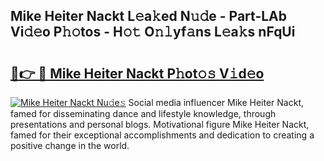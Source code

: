 ## Mike Heiter Nackt L𝚎a𝚔ed N𝚞𝚍e - Part-LAb Vi𝚍𝚎o P𝚑𝚘tos - H𝚘𝚝 O𝚗𝚕yf𝚊ns L𝚎a𝚔s nFqUi

# <h2><a href="http://kf6io3l.oniu.top/?m=Mike+Heiter+Nackt">🔗👉 🔴 Mike Heiter Nackt P𝚑ot𝚘𝚜 V𝚒d𝚎o</a></h2>

[![Mike Heiter Nackt Nu𝚍e𝚜](https://i.imgur.com/0qMVB7G.gif)](http://kf6io3l.oniu.top/?m=Mike+Heiter+Nackt)
Social media influencer Mike Heiter Nackt, famed for disseminating dance and lifestyle knowledge, through presentations and personal blogs. Motivational figure Mike Heiter Nackt, famed for their exceptional accomplishments and dedication to creating a positive change in the world.  
